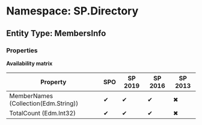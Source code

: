 # Namespace: SP.Directory
## Entity Type: MembersInfo

### Properties

**Availability matrix**

Property | SPO | SP 2019 | SP 2016 | SP 2013
----------|-----|---------|---------|--------
MemberNames (Collection(Edm.String)) | ✔ | ✔ | ✔ | ✖
TotalCount (Edm.Int32) | ✔ | ✔ | ✔ | ✖


